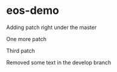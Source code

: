 # eos-demo

Adding patch right under the master

One more patch

Third patch

Removed some text in the develop branch
